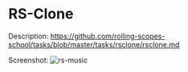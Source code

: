 # RS-Clone
Description: https://github.com/rolling-scopes-school/tasks/blob/master/tasks/rsclone/rsclone.md

Screenshot: ![rs-music](https://github.com/tarasovamary/rs-clone/assets/103993159/f03382c9-17db-478a-9636-44d2d7eab9ac)
